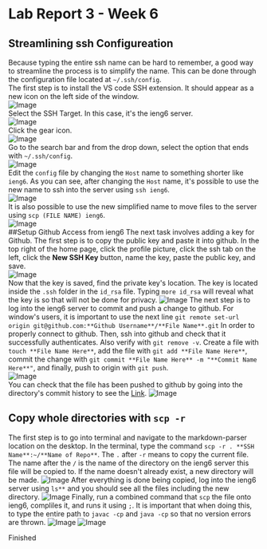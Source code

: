 # Lab Report 3 - Week 6
## Streamlining ssh Configureation

Because typing the entire ssh name can be hard to remember, a good way to streamline the process is to simplify the name. This can be done through the configuration file located at `~/.ssh/config`. <br>
The first step is to install the VS code SSH extension. It should appear as a new icon on the left side of the window. <br>
![Image](lab3images/ssh-homepage(1).png) <br>
Select the SSH Target. In this case, it's the ieng6 server. <br>
![Image](lab3images/ssh-target(2).png) <br>
Click the gear icon. <br>
![Image](lab3images/gear-icon(3).png) <br>
Go to the search bar and from the drop down, select the option that ends with `~/.ssh/config`. <br>
![Image](lab3images/select-config-path(4).png) <br>
Edit the `config` file by changing the `Host` name to something shorter like `ieng6`. As you can see, after changing the `Host` name, it's possible to use the new name to ssh into the server using `ssh ieng6`. <br>
![Image](lab3images/simple-login(5).png) <br>
It is also possible to use the new simplified name to move files to the server using `scp (FILE NAME) ieng6`. <br>
![Image](lab3images/scp-simplified(6).png) <br>
##Setup Github Access from ieng6
The next task involves adding a key for Github.
The first step is to copy the public key and paste it into github. In the top right of the home page, click the profile picture, click the ssh tab on the left, click the **New SSH Key** button, name the key, paste the public key, and save. <br>
![Image](lab3images/ssh-public-on-git(9).png) <br>
Now that the key is saved, find the private key's location. The key is located inside the `.ssh` folder in the `id_rsa` file. Typing `more id_rsa` will reveal what the key is so that will not be done for privacy.
![Image](lab3images/ssh-private-key-loc(12).png)
The next step is to log into the ieng6 server to commit and push a change to github. For window's users, it is important to use the next line `git remote set-url origin git@github.com:**Github Username**/**File Name**.git` In order to properly connect to github. Then, ssh into github and check that it successfully authenticates. Also verify with `git remove -v`. Create a file with `touch **File Name Here**`, add the file with `git add **File Name Here**`, commit the change with `git commit **File Name Here** -m "**Commit Name Here**"`, and finally, push to origin with `git push`.<br>
![Image](lab3images/goodstuff.png) <br>
You can check that the file has been pushed to github by going into the directory's commit history to see the [Link](https://github.com/Potato0112/SkillDemo1/commit/a8e1a797bcfd1de70503418abc19250ffc9599e6). 
![Image](lab3images/git-commit.png)

## Copy whole directories with `scp -r`
The first step is to go into terminal and navigate to the markdown-parser location on the desktop. In the terminal, type the command `scp -r . **SSH Name**:~/**Name of Repo**`. The `.` after `-r` means to copy the current file. The name after the `/` is the name of the directory on the ieng6 server this file will be copied to. If the name doesn't already exist, a new directory will be made.
![Image](lab3images/scp-r(1).png)
After everything is done being copied, log into the ieng6 server using `ls**` and you should see all the files including the new directory.
![Image](lab3images/scp-copy-success.png)
Finally, run a combined command that `scp` the file onto ieng6, compliles it, and runs it using `;`. It is important that when doing this, to type the entire path to `javac -cp` and `java -cp` so that no version errors are thrown.
![Image](lab3images/combo-run-1.png)
![Image](lab3images/combo-run-2.png)

Finished
